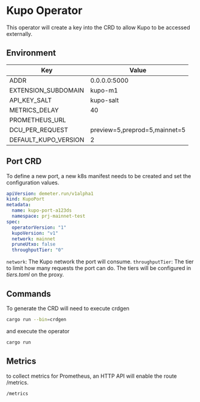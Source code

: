 # Kupo Operator

This operator will create a key into the CRD to allow Kupo to be accessed externally.

## Environment

| Key                  | Value                         |
| -------------------- | ----------------------------- |
| ADDR                 | 0.0.0.0:5000                  |
| EXTENSION_SUBDOMAIN  | kupo-m1                       |
| API_KEY_SALT         | kupo-salt                     |
| METRICS_DELAY        | 40                            |
| PROMETHEUS_URL       |                               |
| DCU_PER_REQUEST        | preview=5,preprod=5,mainnet=5 |
| DEFAULT_KUPO_VERSION | 2                             |

## Port CRD

To define a new port, a new k8s manifest needs to be created and set the configuration values.

```yml
apiVersion: demeter.run/v1alpha1
kind: KupoPort
metadata:
  name: kupo-port-a123ds
  namespace: prj-mainnet-test
spec:
  operatorVersion: "1"
  kupoVersion: "v1"
  network: mainnet
  pruneUtxo: false
  throughputTier: "0"
```

`network`: The Kupo network the port will consume.
`throughputTier`: The tier to limit how many requests the port can do. The tiers will be configured in *tiers.toml* on the proxy.

## Commands

To generate the CRD will need to execute crdgen

```bash
cargo run --bin=crdgen
```

and execute the operator

```bash
cargo run
```

## Metrics

to collect metrics for Prometheus, an HTTP API will enable the route /metrics.

```
/metrics
```
